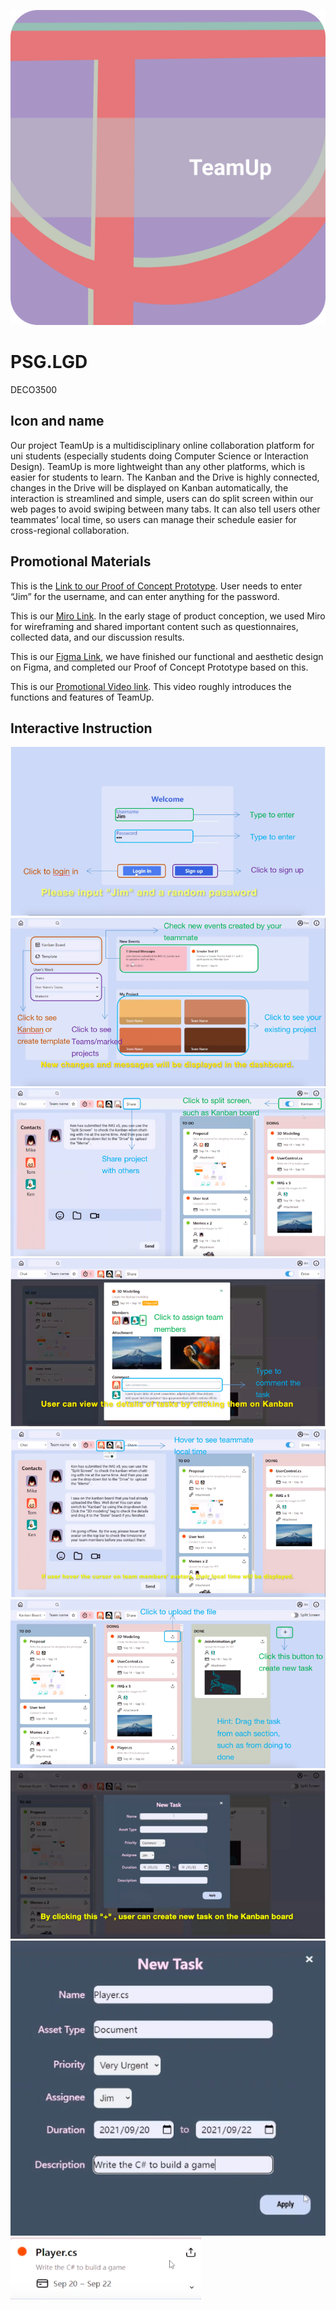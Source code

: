 ![](https://github.com/realDona1dTrump/PSG.LGD/blob/main/Wiki_images/LOGO.jpg)

# PSG.LGD
DECO3500

## Icon and name

Our project TeamUp is a multidisciplinary online collaboration platform for uni students (especially students doing Computer Science or Interaction Design). TeamUp is more lightweight than any other platforms, which is easier for students to learn. The Kanban and the Drive is highly connected, changes in the Drive will be displayed on Kanban automatically, the interaction is streamlined and simple, users can do split screen within our web pages to avoid swiping between many tabs. It can also tell users other teammates’ local time, so users can manage their schedule easier for cross-regional collaboration. 


## Promotional Materials

This is the [Link to our Proof of Concept Prototype](https://github.com/realDona1dTrump/PSG.LGD/blob/main/pages/index.html.md). User needs to enter “Jim” for the username, and can enter anything for the password.

This is our [Miro Link](https://miro.com/app/board/o9J_lz9jLgs=/?invite_link_id=921271592583). In the early stage of product conception, we used Miro for wireframing and shared important content such as questionnaires, collected data, and our discussion results.

This is our [Figma Link](https://www.figma.com/file/FZD6PdI99MoQNfOJ8uXydH/DECO3500-MedFi-Prototype-(Copy)?node-id=0%3A1), we have finished our functional and aesthetic design on Figma, and completed our Proof of Concept Prototype based on this.

This is our [Promotional Video link](https://youtu.be/TmvrwKlb3us). This video roughly introduces the functions and features of TeamUp.


## Interactive Instruction
![](https://github.com/realDona1dTrump/PSG.LGD/blob/main/Wiki_images/%E5%BE%AE%E4%BF%A1%E5%9B%BE%E7%89%87_20211022010030.png)
![](https://github.com/realDona1dTrump/PSG.LGD/blob/main/Wiki_images/%E5%BE%AE%E4%BF%A1%E5%9B%BE%E7%89%87_202110220100301.png)
![](https://github.com/realDona1dTrump/PSG.LGD/blob/main/Wiki_images/%E5%BE%AE%E4%BF%A1%E5%9B%BE%E7%89%87_202110220100302.png)
![](https://github.com/realDona1dTrump/PSG.LGD/blob/main/Wiki_images/%E5%BE%AE%E4%BF%A1%E5%9B%BE%E7%89%87_202110220100303.png)
![](https://github.com/realDona1dTrump/PSG.LGD/blob/main/Wiki_images/%E5%BE%AE%E4%BF%A1%E5%9B%BE%E7%89%87_202110220100304.png)
![](https://github.com/realDona1dTrump/PSG.LGD/blob/main/Wiki_images/%E5%BE%AE%E4%BF%A1%E5%9B%BE%E7%89%87_202110220100305.png)
![](https://github.com/realDona1dTrump/PSG.LGD/blob/main/Wiki_images/5.png)
![](https://github.com/realDona1dTrump/PSG.LGD/blob/main/Wiki_images/%E5%BE%AE%E4%BF%A1%E5%9B%BE%E7%89%87_202110220100307.png)
![](https://github.com/realDona1dTrump/PSG.LGD/blob/main/Wiki_images/%E5%BE%AE%E4%BF%A1%E5%9B%BE%E7%89%87_202110220100308.png)

